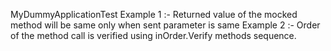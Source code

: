MyDummyApplicationTest
Example 1 :- Returned value of the mocked method will be same only when sent parameter is same
Example 2 :- Order of the method call is verified using inOrder.Verify methods sequence.
